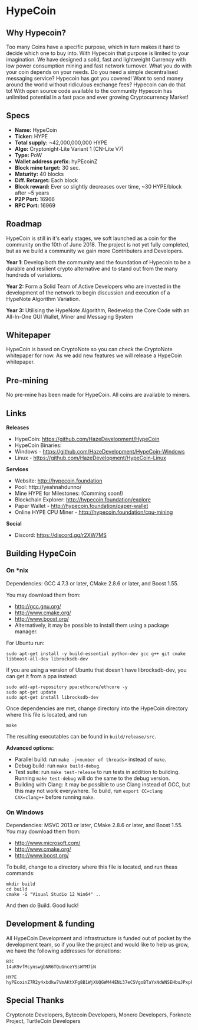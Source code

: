 # HypeCoin

## Why Hypecoin?

Too many Coins have a specific purpose, which in turn makes it hard to decide which one to buy into. With Hypecoin that purpose is limited to your imagination. We have designed a solid, fast and lightweight Currency with low power consumption mining and fast network turnover. What you do with your coin depends on your needs. Do you need a simple decentralised messaging service? Hypecoin has got you covered! Want to send money around the world without ridiculous exchange fees? Hypecoin can do that to! With open source code available to the community Hypecoin has unlimited potential in a fast pace and ever growing Cryptocurrency Market!



## Specs
- **Name:** HypeCoin
- **Ticker:** HYPE
- **Total supply:** ~42,000,000,000 HYPE
- **Algo:** Cryptonight-Lite Variant 1 (CN-Lite V7)
- **Type:** PoW
- **Wallet address prefix:** hyPEcoinZ
- **Block mine target:** 30 sec.
- **Maturity:** 40 blocks
- **Diff. Retarget:** Each block
- **Block reward:** Ever so slightly decreases over time, ~30 HYPE/block after ~5 years
- **P2P Port:** 16966
- **RPC Port:** 16969


## Roadmap

HypeCoin is still in it's early stages, we soft launched as a coin for the community on the 10th of June 2018. The project is not yet fully completed, but as we build a community we gain more Contributers and Developers.

**Year 1**: Develop both the community and the foundation of
Hypecoin to be a durable and resilient crypto alternative and to
stand out from the many hundreds of variations.

**Year 2:** Form a Solid Team of Active Developers who are
invested in the development of the network to begin
discussion and execution of a HypeNote Algorithm Variation.

**Year 3:** Utilising the HypeNote Algorithm, Redevelop the Core
Code with an All-In-One GUI Wallet, Miner and Messaging
System


## Whitepaper

HypeCoin is based on CryptoNote so you can check the CryptoNote whitepaper for now. As we add new features we will release a HypeCoin whitepaper.


## Pre-mining

No pre-mine has been made for HypeCoin. All coins are available to miners.


## Links

**Releases**
- HypeCoin: https://github.com/HazeDevelopment/HypeCoin
- HypeCoin Binaries:
- Windows - https://github.com/HazeDevelopment/HypeCoin-Windows
- Linux - https://github.com/HazeDevelopment/HypeCoin-Linux

**Services**
- Website: http://hypecoin.foundation
- Pool: http://yeahnahdunno/
- Mine HYPE for Milestones: (Comming soon!)
- Blockchain Explorer: http://hypecoin.foundation/explore
- Paper Wallet - http://hypecoin.foundation/paper-wallet
- Online HYPE CPU Miner -  http://hypecoin.foundation/cpu-mining

**Social**
- Discord: https://discord.gg/r2XW7MS


## Building HypeCoin 

### On *nix

Dependencies: GCC 4.7.3 or later, CMake 2.8.6 or later, and Boost 1.55.

You may download them from:

* http://gcc.gnu.org/
* http://www.cmake.org/
* http://www.boost.org/
* Alternatively, it may be possible to install them using a package manager.

For Ubuntu run:

```
sudo apt-get install -y build-essential python-dev gcc g++ git cmake libboost-all-dev librocksdb-dev
```

If you are using a version of Ubuntu that doesn't have librocksdb-dev, you can get it from a ppa instead:

```
sudo add-apt-repository ppa:ethcore/ethcore -y
sudo apt-get update
sudo apt-get install librocksdb-dev
```

Once dependencies are met, change directory into the HypeCoin directory where this file is located, and run 
```
make
```
The resulting executables can be found in `build/release/src`.

**Advanced options:**

* Parallel build: run `make -j<number of threads>` instead of `make`.
* Debug build: run `make build-debug`.
* Test suite: run `make test-release` to run tests in addition to building. Running `make test-debug` will do the same to the debug version.
* Building with Clang: it may be possible to use Clang instead of GCC, but this may not work everywhere. To build, run `export CC=clang CXX=clang++` before running `make`.

### On Windows
Dependencies: MSVC 2013 or later, CMake 2.8.6 or later, and Boost 1.55. You may download them from:

* http://www.microsoft.com/
* http://www.cmake.org/
* http://www.boost.org/

To build, change to a directory where this file is located, and run theas commands: 
```
mkdir build
cd build
cmake -G "Visual Studio 12 Win64" ..
```

And then do Build.
Good luck!


## Development & funding

All HypeCoin Development and infrastructure is funded out of pocket by the development team, so if you like the project and would like to help us grow, we have the following addresses for donations:

```
BTC
14uK9vfMcynswgbNR6TQuGnceYSsWYM7iN

HYPE
hyPEcoinZ7R2y4xbdkw7VmAKtXFg8B1WjXUQGWM44ENi37eCSVgoBTaYxNdWNSEHbuJPxpkvnz6gVEuEwyAAGmeQbRajSTx8EeA1tWpB
```



## Special Thanks

Cryptonote Developers, Bytecoin Developers, Monero Developers, Forknote Project, TurtleCoin Developers
